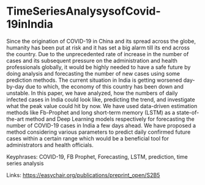 # TimeSeriesAnalysysofCovid-19inIndia

Since the origination of COVID-19 in China and its spread across the globe, humanity has been put at risk and it has set a big alarm till its end across the country. Due to the unprecedented rate of increase in the number of cases and its subsequent pressure on the administration and health professionals globally, it would be highly needed to have a safe future by doing analysis and forecasting the number of new cases using some prediction methods. The current situation in India is getting worsened day-by-day due to which, the economy of this country has been down and unstable. In this paper, we have analyzed, how the numbers of daily infected cases in India could look like, predicting the trend, and investigate what the peak value could hit by now. We have used data-driven estimation methods like Fb-Prophet and long short-term memory (LSTM) as a state-of-the-art method and Deep Learning models respectively for forecasting the number of COVID-19 cases in India a few days ahead. We have proposed a method considering various parameters to predict daily confirmed future cases within a certain range which would be a beneficial tool for administrators and health officials.

Keyphrases: COVID-19, FB Prophet, Forecasting, LSTM, prediction, time series analysis


Links:	https://easychair.org/publications/preprint_open/S2B5
